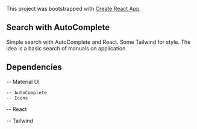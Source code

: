 This project was bootstrapped with [Create React App](https://github.com/facebook/create-react-app).


## Search with AutoComplete

Simple search with AutoComplete and React. Some Tailwind for style. The idea is a basic search of manuals on application.


## Dependencies

-- Material UI

    -- AutoComplete
    -- Icons

-- React

-- Tailwind

